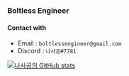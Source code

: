 ### Boltless Engineer

#### Contact with

- Email : `boltlessengineer@gmail.com`
- Discord : `나사공#7781`

[![나사공의 GitHub stats](https://github-readme-stats.vercel.app/api?username=boltlessengineer)](https://github.com/anuraghazra/github-readme-stats)
